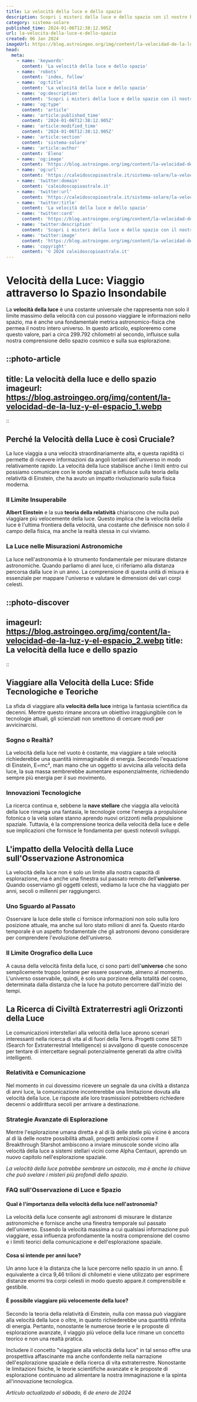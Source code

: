 ```yaml
---
title: La velocità della luce e dello spazio
description: Scopri i misteri della luce e dello spazio con il nostro blog in italiano; velocità della luce, viaggi nello spazio e più ancora!
category: sistema-solare
published_time: 2024-01-06T12:38:12.905Z
url: la-velocita-della-luce-e-dello-spazio
created: 06 Jan 2024
imageUrl: https://blog.astroingeo.org/img/content/la-velocidad-de-la-luz-y-el-espacio_1.webp
head:
  meta:
    - name: 'keywords'
      content: 'La velocità della luce e dello spazio'
    - name: 'robots'
      content: 'index, follow'
    - name: 'og:title'
      content: 'La velocità della luce e dello spazio'
    - name: 'og:description'
      content: 'Scopri i misteri della luce e dello spazio con il nostro blog in italiano; velocità della luce, viaggi nello spazio e più ancora!'
    - name: 'og:type'
      content: 'article'
    - name: 'article:published_time'
      content: '2024-01-06T12:38:12.905Z'
    - name: 'article:modified_time'
      content: '2024-01-06T12:38:12.905Z'
    - name: 'article:section'
      content: 'sistema-solare'
    - name: 'article:author'
      content: 'Elena'
    - name: 'og:image'
      content: 'https://blog.astroingeo.org/img/content/la-velocidad-de-la-luz-y-el-espacio_1.webp'
    - name: 'og:url'
      content: 'https://caleidoscopioastrale.it/sistema-solare/la-velocita-della-luce-e-dello-spazio'
    - name: 'twitter:domain'
      content: 'caleidoscopioastrale.it'
    - name: 'twitter:url'
      content: 'https://caleidoscopioastrale.it/sistema-solare/la-velocita-della-luce-e-dello-spazio'
    - name: 'twitter:title'
      content: 'La velocità della luce e dello spazio'
    - name: 'twitter:card'
      content: 'https://blog.astroingeo.org/img/content/la-velocidad-de-la-luz-y-el-espacio_1.webp'
    - name: 'twitter:description'
      content: 'Scopri i misteri della luce e dello spazio con il nostro blog in italiano; velocità della luce, viaggi nello spazio e più ancora!'
    - name: 'twitter:image'
      content: 'https://blog.astroingeo.org/img/content/la-velocidad-de-la-luz-y-el-espacio_1.webp'
    - name: 'copyright'
      content: '© 2024 caleidoscopioastrale.it'
---
```

# Velocità della Luce: Viaggio attraverso lo Spazio Insondabile

La **velocità della luce** è una costante universale che rappresenta non solo il limite massimo della velocità con cui possono viaggiare le informazioni nello spazio, ma è anche una fondamentale metrica astronomico-fisica che permea il nostro intero universo. In questo articolo, esploreremo come questo valore, pari a circa 299.792 chilometri al secondo, influisce sulla nostra comprensione dello spazio cosmico e sulla sua esplorazione.

::photo-article
---
title: La velocità della luce e dello spazio
imageurl: https://blog.astroingeo.org/img/content/la-velocidad-de-la-luz-y-el-espacio_1.webp
---
::

## Perché la Velocità della Luce è così Cruciale?

La luce viaggia a una velocità straordinariamente alta, e questa rapidità ci permette di ricevere informazioni da angoli lontani dell'universo in modo relativamente rapido. La velocità della luce stabilisce anche i limiti entro cui possiamo comunicare con le sonde spaziali e influisce sulla teoria della relatività di Einstein, che ha avuto un impatto rivoluzionario sulla fisica moderna.

### Il Limite Insuperabile

**Albert Einstein** e la sua **teoria della relatività** chiariscono che nulla può viaggiare più velocemente della luce. Questo implica che la velocità della luce è l'ultima frontiera della velocità, una costante che definisce non solo il campo della fisica, ma anche la realtà stessa in cui viviamo.

### La Luce nelle Misurazioni Astronomiche

La luce nell'astronomia è lo strumento fondamentale per misurare distanze astronomiche. Quando parliamo di anni luce, ci riferiamo alla distanza percorsa dalla luce in un anno. La comprensione di questa unità di misura è essenziale per mappare l'universo e valutare le dimensioni dei vari corpi celesti.

::photo-discover
---
imageurl: https://blog.astroingeo.org/img/content/la-velocidad-de-la-luz-y-el-espacio_2.webp
title: La velocità della luce e dello spazio
---
::

## Viaggiare alla Velocità della Luce: Sfide Tecnologiche e Teoriche

La sfida di viaggiare alla **velocità della luce** intriga la fantasia scientifica da decenni. Mentre questo rimane ancora un obiettivo irraggiungibile con le tecnologie attuali, gli scienziati non smettono di cercare modi per avvicinarcisi.

### Sogno o Realtà?

La velocità della luce nel vuoto è costante, ma viaggiare a tale velocità richiederebbe una quantità inimmaginabile di energia. Secondo l'equazione di Einstein, E=mc², man mano che un oggetto si avvicina alla velocità della luce, la sua massa sembrerebbe aumentare esponenzialmente, richiedendo sempre più energia per il suo movimento.

### Innovazioni Tecnologiche

La ricerca continua e, sebbene la **nave stellare** che viaggia alla velocità della luce rimanga una fantasia, le tecnologie come l'energia a propulsione fotonica o la vela solare stanno aprendo nuovi orizzonti nella propulsione spaziale. Tuttavia, è la comprensione teorica della velocità della luce e delle sue implicazioni che fornisce le fondamenta per questi notevoli sviluppi.

## L'impatto della Velocità della Luce sull'Osservazione Astronomica

La velocità della luce non è solo un limite alla nostra capacità di esplorazione, ma è anche una finestra sul passato remoto dell'**universo**. Quando osserviamo gli oggetti celesti, vediamo la luce che ha viaggiato per anni, secoli o millenni per raggiungerci.

### Uno Sguardo al Passato

Osservare la luce delle stelle ci fornisce informazioni non solo sulla loro posizione attuale, ma anche sul loro stato milioni di anni fa. Questo ritardo temporale è un aspetto fondamentale che gli astronomi devono considerare per comprendere l'evoluzione dell'universo.

### Il Limite Orografico della Luce

A causa della velocità finita della luce, ci sono parti dell'**universo** che sono semplicemente troppo lontane per essere osservate, almeno al momento. L'universo osservabile, quindi, è solo una porzione della totalità del cosmo, determinata dalla distanza che la luce ha potuto percorrere dall'inizio dei tempi.

## La Ricerca di Civiltà Extraterrestri agli Orizzonti della Luce

Le comunicazioni interstellari alla velocità della luce aprono scenari interessanti nella ricerca di vita al di fuori della Terra. Progetti come SETI (Search for Extraterrestrial Intelligence) si avvalgono di queste conoscenze per tentare di intercettare segnali potenzialmente generati da altre civiltà intelligenti.

### Relatività e Comunicazione

Nel momento in cui dovessimo ricevere un segnale da una civiltà a distanza di anni luce, la comunicazione incontrerebbe una limitazione dovuta alla velocità della luce. Le risposte alle loro trasmissioni potrebbero richiedere decenni o addirittura secoli per arrivare a destinazione.

### Strategie Avanzate di Esplorazione

Mentre l'esplorazione umana diretta è al di là delle stelle più vicine è ancora al di là delle nostre possibilità attuali, progetti ambiziosi come il Breakthrough Starshot ambiscono a inviare minuscole sonde vicino alla velocità della luce a sistemi stellari vicini come Alpha Centauri, aprendo un nuovo capitolo nell'esplorazione spaziale.

*La velocità della luce potrebbe sembrare un ostacolo, ma è anche la chiave che può svelare i misteri più profondi dello spazio.*

### FAQ sull'Osservazione di Luce e Spazio

#### Qual è l'importanza della velocità della luce nell'astronomia?
La velocità della luce consente agli astronomi di misurare le distanze astronomiche e fornisce anche una finestra temporale sul passato dell'universo. Essendo la velocità massima a cui qualsiasi informazione può viaggiare, essa influenza profondamente la nostra comprensione del cosmo e i limiti teorici della comunicazione e dell'esplorazione spaziale.

#### Cosa si intende per anni luce?
Un anno luce è la distanza che la luce percorre nello spazio in un anno. È equivalente a circa 9,46 trilioni di chilometri e viene utilizzato per esprimere distanze enormi tra corpi celesti in modo questo appare.it comprensibile e gestibile.

#### È possibile viaggiare più velocemente della luce?
Secondo la teoria della relatività di Einstein, nulla con massa può viaggiare alla velocità della luce o oltre, in quanto richiederebbe una quantità infinita di energia. Pertanto, nonostante le numerose teorie e le proposte di esplorazione avanzate, il viaggio più veloce della luce rimane un concetto teorico e non una realtà pratica.

Includere il concetto "viaggiare alla velocità della luce" in tal senso offre una prospettiva affascinante ma anche confondente nella narrazione dell'esplorazione spaziale e della ricerca di vita extraterrestre. Nonostante le limitazioni fisiche, le teorie scientifiche avanzate e le proposte di esplorazione continuano ad alimentare la nostra immaginazione e la spinta all'innovazione tecnologica.

_Artículo actualizado el sábado, 6 de enero de 2024_